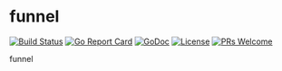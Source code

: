 # funnel

[![Build Status](https://api.travis-ci.org/nortonlifelock/funnel.svg?branch=master)](https://travis-ci.org/nortonlifelock/funnel)
[![Go Report Card](https://goreportcard.com/badge/github.com/nortonlifelock/funnel)](https://goreportcard.com/report/github.com/nortonlifelock/funnel)
[![GoDoc](https://godoc.org/github.com/nortonlifelock/funnel?status.svg)](https://godoc.org/github.com/nortonlifelock/funnel)
[![License](https://img.shields.io/badge/License-Apache%202.0-blue.svg)](https://opensource.org/licenses/Apache-2.0) [![PRs Welcome](https://img.shields.io/badge/PRs-welcome-brightgreen.svg)](http://makeapullrequest.com)

funnel
